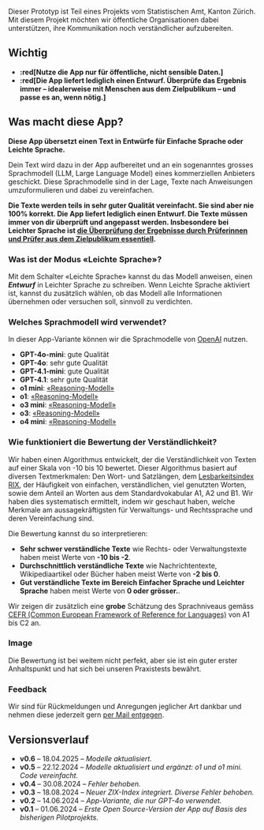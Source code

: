 Dieser Prototyp ist Teil eines Projekts vom Statistischen Amt, Kanton Zürich. Mit diesem Projekt möchten wir öffentliche Organisationen dabei unterstützen, ihre Kommunikation noch verständlicher aufzubereiten.

## Wichtig

- **:red[Nutze die App nur für öffentliche, nicht sensible Daten.]**
- **:red[Die App liefert lediglich einen Entwurf. Überprüfe das Ergebnis immer – idealerweise mit Menschen aus dem Zielpublikum – und passe es an, wenn nötig.]**

## Was macht diese App?

**Diese App übersetzt einen Text in Entwürfe für Einfache Sprache oder Leichte Sprache.**

Dein Text wird dazu in der App aufbereitet und an ein sogenanntes grosses Sprachmodell (LLM, Large Language Model) eines kommerziellen Anbieters geschickt. Diese Sprachmodelle sind in der Lage, Texte nach Anweisungen umzuformulieren und dabei zu vereinfachen.

**Die Texte werden teils in sehr guter Qualität vereinfacht. Sie sind aber nie 100% korrekt. Die App liefert lediglich einen Entwurf. Die Texte müssen immer von dir überprüft und angepasst werden. Insbesondere bei Leichter Sprache ist [die Überprüfung der Ergebnisse durch Prüferinnen und Prüfer aus dem Zielpublikum essentiell](https://www.leichte-sprache.org/leichte-sprache/das-pruefen/).**

### Was ist der Modus «Leichte Sprache»?

Mit dem Schalter «Leichte Sprache» kannst du das Modell anweisen, einen ***Entwurf*** in Leichter Sprache zu schreiben. Wenn Leichte Sprache aktiviert ist, kannst du zusätzlich wählen, ob das Modell alle Informationen übernehmen oder versuchen soll, sinnvoll zu verdichten.

### Welches Sprachmodell wird verwendet?

In dieser App-Variante können wir die Sprachmodelle von [OpenAI](https://openai.com/) nutzen.

- **GPT-4o-mini**: gute Qualität
- **GPT-4o**: sehr gute Qualität
- **GPT-4.1-mini**: gute Qualität
- **GPT-4.1**: sehr gute Qualität
- **o1 mini**: [«Reasoning-Modell»](https://openai.com/o1/)
- **o1**: [«Reasoning-Modell»](https://openai.com/o1/)
- **o3 mini**: [«Reasoning-Modell»](https://openai.com/index/introducing-o3-and-o4-mini/)
- **o3**: [«Reasoning-Modell»](https://openai.com/index/introducing-o3-and-o4-mini/)
- **o4 mini**: [«Reasoning-Modell»](https://openai.com/index/introducing-o3-and-o4-mini/)

### Wie funktioniert die Bewertung der Verständlichkeit?

Wir haben einen Algorithmus entwickelt, der die Verständlichkeit von Texten auf einer Skala von -10 bis 10 bewertet. Dieser Algorithmus basiert auf diversen Textmerkmalen: Den Wort- und Satzlängen, dem [Lesbarkeitsindex RIX](https://www.jstor.org/stable/40031755), der Häufigkeit von einfachen, verständlichen, viel genutzten Worten, sowie dem Anteil an Worten aus dem Standardvokabular A1, A2 und B1. Wir haben dies systematisch ermittelt, indem wir geschaut haben, welche Merkmale am aussagekräftigsten für Verwaltungs- und Rechtssprache und deren Vereinfachung sind.

Die Bewertung kannst du so interpretieren:

- **Sehr schwer verständliche Texte** wie Rechts- oder Verwaltungstexte haben meist Werte von **-10 bis -2**.
- **Durchschnittlich verständliche Texte** wie Nachrichtentexte, Wikipediaartikel oder Bücher haben meist Werte von **-2 bis 0**.
- **Gut verständliche Texte im Bereich Einfacher Sprache und Leichter Sprache** haben meist Werte von **0 oder grösser.**.

Wir zeigen dir zusätzlich eine **grobe** Schätzung des Sprachniveaus gemäss [CEFR (Common European Framework of Reference for Languages)](https://www.coe.int/en/web/common-european-framework-reference-languages/level-descriptions) von A1 bis C2 an.  

### Image ###

Die Bewertung ist bei weitem nicht perfekt, aber sie ist ein guter erster Anhaltspunkt und hat sich bei unseren Praxistests bewährt.

### Feedback

Wir sind für Rückmeldungen und Anregungen jeglicher Art dankbar und nehmen diese jederzeit gern [per Mail entgegen](mailto:datashop@statistik.zh.ch).

## Versionsverlauf

- **v0.6** – 18.04.2025 – *Modelle aktualisiert.*
- **v0.5** – 22.12.2024 – *Modelle aktualisiert und ergänzt: o1 und o1 mini. Code vereinfacht.*
- **v0.4** – 30.08.2024 – *Fehler behoben.*
- **v0.3** – 18.08.2024 – *Neuer ZIX-Index integriert. Diverse Fehler behoben.*
- **v0.2** – 14.06.2024 – *App-Variante, die nur GPT-4o verwendet.*
- **v0.1** – 01.06.2024 – *Erste Open Source-Version der App auf Basis des bisherigen Pilotprojekts.*
